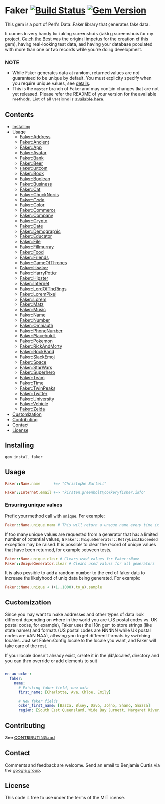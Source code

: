 # Faker [![Build Status](https://travis-ci.org/stympy/faker.svg?branch=master)](https://travis-ci.org/stympy/faker) [![Gem Version](https://badge.fury.io/rb/faker.svg)](https://badge.fury.io/rb/faker)


This gem is a port of Perl's Data::Faker library that generates fake data.

It comes in very handy for taking screenshots (taking screenshots for my
project, [Catch the Best](http://catchthebest.com/) was the original impetus
for the creation of this gem), having real-looking test data, and having your
database populated with more than one or two records while you're doing
development.

### NOTE

* While Faker generates data at random, returned values are not guaranteed to be unique by default.
  You must explicity specify when you require unique values, see [details](#ensuring-unique-values).
* This is the `master` branch of Faker and may contain changes that are not yet released.
  Please refer the README of your version for the available methods.
  List of all versions is [available here](https://github.com/stympy/faker/releases).

Contents
--------

- [Installing](#installing)
- [Usage](#usage)
  - [Faker::Address](doc/address.md)
  - [Faker::Ancient](doc/ancient.md)
  - [Faker::App](doc/app.md)
  - [Faker::Avatar](doc/avatar.md)
  - [Faker::Bank](doc/bank.md)
  - [Faker::Beer](doc/beer.md)
  - [Faker::Bitcoin](doc/bitcoin.md)
  - [Faker::Book](doc/book.md)
  - [Faker::Boolean](doc/boolean.md)
  - [Faker::Business](doc/business.md)
  - [Faker::Cat](doc/cat.md)
  - [Faker::ChuckNorris](doc/chuck_norris.md)
  - [Faker::Code](doc/code.md)
  - [Faker::Color](doc/color.md)
  - [Faker::Commerce](doc/commerce.md)
  - [Faker::Company](doc/company.md)
  - [Faker::Crypto](doc/crypto.md)
  - [Faker::Date](doc/date.md)
  - [Faker::Demographic](doc/demographic.md)
  - [Faker::Educator](doc/educator.md)
  - [Faker::File](doc/file.md)
  - [Faker::Fillmurray](doc/fillmurray.md)
  - [Faker::Food](doc/food.md)
  - [Faker::Friends](doc/friends.md)
  - [Faker::GameOfThrones](doc/game_of_thrones.md)
  - [Faker::Hacker](doc/hacker.md)
  - [Faker::HarryPotter](doc/harry_potter.md)
  - [Faker::Hipster](doc/hipster.md)
  - [Faker::Internet](doc/internet.md)
  - [Faker::LordOfTheRings](doc/lord_of_the_rings.md)
  - [Faker::LoremPixel](doc/lorem_pixel.md)
  - [Faker::Lorem](doc/lorem.md)
  - [Faker::Matz](doc/matz.md)
  - [Faker::Music](doc/music.md)
  - [Faker::Name](doc/name.md)
  - [Faker::Number](doc/number.md)
  - [Faker::Omniauth](doc/omniauth.md)
  - [Faker::PhoneNumber](doc/phone_number.md)
  - [Faker::Placeholdit](doc/placeholdit.md)
  - [Faker::Pokemon](doc/pokemon.md)
  - [Faker::RickAndMorty](doc/rick_and_morty.md)
  - [Faker::RockBand](doc/rock_band.md)
  - [Faker::SlackEmoji](doc/slack_emoji.md)
  - [Faker::Space](doc/space.md)
  - [Faker::StarWars](doc/star_wars.md)
  - [Faker::Superhero](doc/superhero.md)
  - [Faker::Team](doc/team.md)
  - [Faker::Time](doc/time.md)
  - [Faker::TwinPeaks](doc/twin_peaks.md)
  - [Faker::Twitter](doc/twitter.md)
  - [Faker::University](doc/university.md)
  - [Faker::Vehicle](doc/vehicle.md)
  - [Faker::Zelda](doc/zelda.md)
- [Customization](#customization)
- [Contributing](#contributing)
- [Contact](#contact)
- [License](#license)

## Installing

```bash
gem install faker
```

## Usage

```ruby
Faker::Name.name      #=> "Christophe Bartell"

Faker::Internet.email #=> "kirsten.greenholt@corkeryfisher.info"
```

### Ensuring unique values

Prefix your method call with `unique`. For example:
```ruby
Faker::Name.unique.name # This will return a unique name every time it is called
```

If too many unique values are requested from a generator that has a limited
number of potential values, a `Faker::UniqueGenerator::RetryLimitExceeded`
exception may be raised. It is possible to clear the record of unique values
that have been returned, for example between tests.
```ruby
Faker::Name.unique.clear # Clears used values for Faker::Name
Faker::UniqueGenerator.clear # Clears used values for all generators
```
It is also possible to add a random number to the end of faker data to increase the likelyhood of uniq data being generated. For example:

```ruby
Faker::Name.unique + ((1..1000).to_a).sample
```

## Customization

Since you may want to make addresses and other types of data look different
depending on where in the world you are (US postal codes vs. UK postal codes,
for example), Faker uses the I18n gem to store strings (like state names) and
formats (US postal codes are NNNNN while UK postal codes are AAN NAA),
allowing you to get different formats by switching locales.  Just set
Faker::Config.locale to the locale you want, and Faker will take care of the
rest.

If your locale doesn't already exist, create it in the \lib\locales\ directory
and you can then override or add elements to suit

```yaml

en-au-ocker:
  faker:
    name:
      # Existing faker field, new data
      first_name: [Charlotte, Ava, Chloe, Emily]

      # New faker fields
      ocker_first_name: [Bazza, Bluey, Davo, Johno, Shano, Shazza]
      region: [South East Queensland, Wide Bay Burnett, Margaret River, Port Pirie, Gippsland, Elizabeth, Barossa]

```

## Contributing

See [CONTRIBUTING.md](https://github.com/stympy/faker/blob/master/CONTRIBUTING.md).

## Contact

Comments and feedback are welcome. Send an email to Benjamin Curtis via the [google group](http://groups.google.com/group/ruby-faker).

## License

This code is free to use under the terms of the MIT license.
